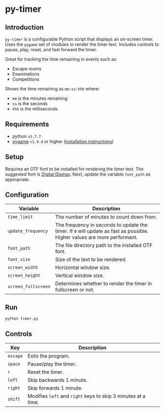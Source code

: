 # py-timer

## Introduction
`py-timer` is a configurable Python script that displays an on-screen timer. Uses the `pygame` set of modules to render the timer text. Includes controls to pause, play, reset, and fast forward the timer.

Great for tracking the time remaining in events such as:
- Escape rooms
- Examinations
- Competitions

Shows the time remaining as `mm:ss:hhh` where:
- `mm` is the minutes remaining
- `ss` is the seconds
- `hhh` is the milliseconds

## Requirements
- python `v3.7.7`
- [pygame](www.pygame.org) `v1.9.4` or higher ([installation instructions](https://www.pygame.org/wiki/GettingStarted))

## Setup
Requires an OTF font to be installed for rendering the timer text. The suggested font is [Digital Dismay](https://www.dafont.com/digital-dismay.font). Next, update the variable `font_path` as appropriate.

## Configuration
| Variable | Description |
| - | - |
| `time_limit` | The number of minutes to count down from. |
| `update_frequency` | The frequency in seconds to update the timer. If `0` will update as fast as possible. Higher values are more performant. |
| `font_path` | The file directory path to the installed OTF font. |
| `font_size` | Size of the text to be rendered. |
| `screen_width` | Horizontal window size. |
| `screen_height` | Vertical window size. |
| `screen_fullscreen` | Determines whether to render the timer in fullscreen or not. |

## Run
```
python timer.py
```

## Controls
| Key | Description |
| - | - |
| `escape` | Exits the program. |
| `space` | Pause/play the timer. |
| `r` | Reset the timer. |
| `left` | Skip backwards 1 minute. |
| `right` | Skip forwards 1 minute. |
| `shift` | Modifies `left` and `right` keys to skip 3 minutes at a time. |
